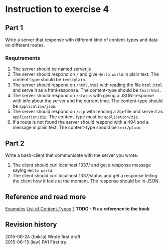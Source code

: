 Instruction to exercise 4
==============================

## Part 1
Write a server that response with different kind of content-types and data on different routes. 

### Requirements
1. The server should be named server.js
2. The server should respond on `/` and give `Hello world` in plain text. The content-type should be `text/plain`.
3. The server should respond on `/html.html` with reading the file `html.html` and serve it as a html-response. The content-type should be `text/html`.
4. The server should respond on `/status` with giving a JSON-response with info about the server and the current time. The content-type should be `application/json`.
5. The server should respond on `/zip` with reading a zip-file and serve it as `application/zip`. The content-type must be `application/zip`.
6. If a route is not found the server should respond with a 404 and a message in plain text. The content-type should be `text/plain`.

## Part 2
Write a bash-client that communicate with the server you wrote.

1. The client should curl localhost:1337/ and get a response message saying `Hello world`.
2. The client should curl localhost:1337/status and get a response telling the client how it feels at the moment. The response should be in JSON.

Reference and read more
------------------------------

[Examples](https://github.com/mosbth/linux/examples)
[List of Content-Types](https://en.wikipedia.org/wiki/Internet_media_type#List_of_common_media_types)
[?](#) **TODO - Fix a reference to the book**



Revision history
------------------------------
2015-06-24 (foikila) Wrote first draft    
2015-06-15 (lew) PA1 First try. 
